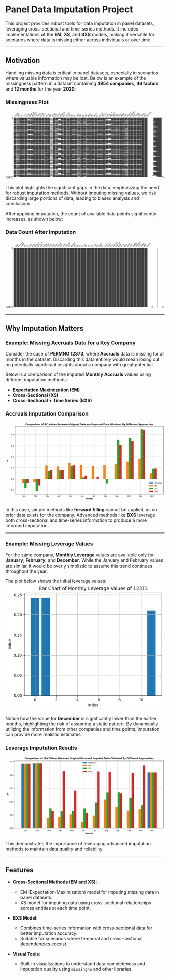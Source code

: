 # Panel Data Imputation Project

This project provides robust tools for data imputation in panel datasets, leveraging cross-sectional and time-series methods. It includes implementations of the **EM**, **XS**, and **BXS** models, making it versatile for scenarios where data is missing either across individuals or over time.

---

## Motivation

Handling missing data is critical in panel datasets, especially in scenarios where valuable information may be lost. Below is an example of the missingness pattern in a dataset containing **4954 companies**, **46 factors**, and **12 months** for the year **2020**:

### Missingness Plot
![Missingness Plot](Plots/missingness_in_the_data.png)

This plot highlights the significant gaps in the data, emphasizing the need for robust imputation methods. Without imputing missing values, we risk discarding large portions of data, leading to biased analysis and conclusions.

After applying imputation, the count of available data points significantly increases, as shown below:

### Data Count After Imputation
![Count After Imputation](Plots/data_after_imputation.png)

---

## Why Imputation Matters

### Example: Missing Accruals Data for a Key Company

Consider the case of **PERMNO 12373**, where **Accruals** data is missing for all months in the dataset. Discarding this data entirely would mean losing out on potentially significant insights about a company with great potential.

Below is a comparison of the imputed **Monthly Accruals** values using different imputation methods:
- **Expectation Maximization (EM)**
- **Cross-Sectional (XS)**
- **Cross-Sectional + Time Series (BXS)**

### Accruals Imputation Comparison
![Accruals Imputation Comparison](Plots/AC_imputation.png)

In this case, simple methods like **forward filling** cannot be applied, as no prior data exists for the company. Advanced methods like **BXS** leverage both cross-sectional and time-series information to produce a more informed imputation.

---

### Example: Missing Leverage Values

For the same company, **Monthly Leverage** values are available only for **January**, **February**, and **December**. While the January and February values are similar, it would be overly simplistic to assume this trend continues throughout the year.

The plot below shows the initial leverage values:
![Initial Leverage Values](Plots/initial_lev.png)

Notice how the value for **December** is significantly lower than the earlier months, highlighting the risk of assuming a static pattern. By dynamically utilizing the information from other companies and time points, imputation can provide more realistic estimates.

### Leverage Imputation Results
![Leverage Imputation Results](Plots/Lev_imputation.png)

This demonstrates the importance of leveraging advanced imputation methods to maintain data quality and reliability.

---

## Features

- **Cross-Sectional Methods (EM and XS)**:
  - EM (Expectation-Maximization) model for imputing missing data in panel datasets.
  - XS model for imputing data using cross-sectional relationships across entities at each time point.
  
- **BXS Model**:
  - Combines time-series information with cross-sectional data for better imputation accuracy.
  - Suitable for scenarios where temporal and cross-sectional dependencies coexist.

- **Visual Tools**:
  - Built-in visualizations to understand data completeness and imputation quality using `missingno` and other libraries.

